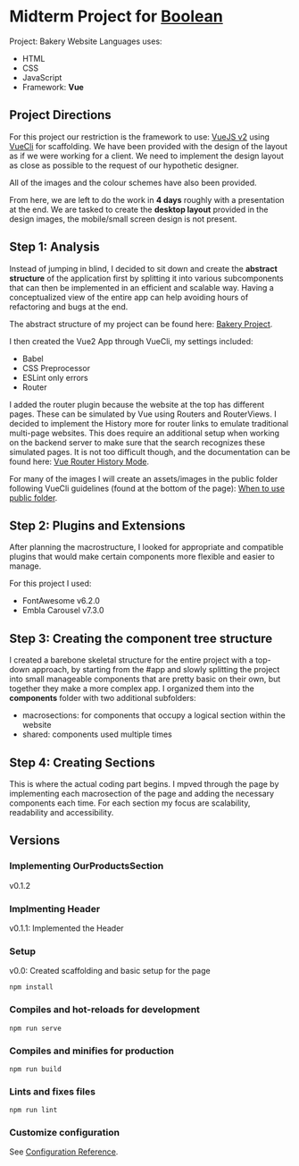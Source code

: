 # Midterm Project for [Boolean](https://boolean.careers/)

Project: Bakery Website
Languages uses:

* HTML
* CSS
* JavaScript
* Framework: **Vue**

## Project Directions

For this project our restriction is the framework to use: [VueJS v2](https://v2.vuejs.org/) using [VueCli](https://cli.vuejs.org/) for scaffolding.
We have been provided with the design of the layout as if we were working for a client. We need to implement the design layout as close as possible to the request of our hypothetic designer.

All of the images and the colour schemes have also been provided.

From here, we are left to do the work in **4 days** roughly with a presentation at the end.
We are tasked to create the **desktop layout** provided in the design images, the mobile/small screen design is not present.

## Step 1: Analysis

Instead of jumping in blind, I decided to sit down and create the **abstract structure** of the application first by splitting it into various subcomponents that can then be implemented in an efficient and scalable way. Having a conceptualized view of the entire app can help avoiding hours of refactoring and bugs at the end.

The abstract structure of my project can be found here: [Bakery Project](https://www.figma.com/file/8rrldVduPNee50hDXEfqFx/Boolean-Project-%2F-Case-Study%3A-Bakery?node-id=0%3A1).

I then created the Vue2 App through VueCli, my settings included:

* Babel
* CSS Preprocessor
* ESLint only errors
* Router

I added the router plugin because the website at the top has different pages. These can be simulated by Vue using Routers and RouterViews. I decided to implement the History more for router links to emulate traditional multi-page websites. This does require an additional setup when working on the backend server to make sure that the search recognizes these simulated pages. It is not too difficult though, and the documentation can be found here: [Vue Router History Mode](https://v3.router.vuejs.org/guide/essentials/history-mode.html).

For many of the images I will create an assets/images in the public folder following VueCli guidelines (found at the bottom of the page): [When to use public folder](https://cli.vuejs.org/guide/html-and-static-assets.html#the-public-folder).

## Step 2: Plugins and Extensions

After planning the macrostructure, I looked for appropriate and compatible plugins that would make certain components more flexible and easier to manage.

For this project I used:

* FontAwesome v6.2.0
* Embla Carousel v7.3.0

## Step 3: Creating the component tree structure

I created a barebone skeletal structure for the entire project with a top-down approach, by starting from the #app and slowly splitting the project into small manageable components that are pretty basic on their own, but together they make a more complex app.
I organized them into the **components** folder with two additional subfolders:

* macrosections: for components that occupy a logical section within the website
* shared: components used multiple times

## Step 4: Creating Sections

This is where the actual coding part begins. I mpved through the page by implementing each macrosection of the page and adding the necessary components each time.
For each section my focus are scalability, readability and accessibility.

## Versions

### Implementing OurProductsSection

v0.1.2

### Implmenting Header

v0.1.1: Implemented the Header

### Setup

v0.0: Created scaffolding and basic setup for the page

```shell
npm install
```

### Compiles and hot-reloads for development

```shell
npm run serve
```

### Compiles and minifies for production

```shell
npm run build
```

### Lints and fixes files

```shell
npm run lint
```

### Customize configuration

See [Configuration Reference](https://cli.vuejs.org/config/).
